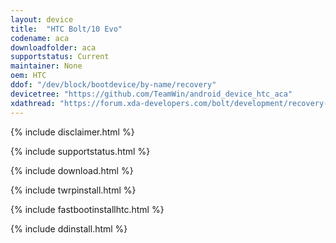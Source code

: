 ```yaml
---
layout: device
title:  "HTC Bolt/10 Evo"
codename: aca
downloadfolder: aca
supportstatus: Current
maintainer: None
oem: HTC
ddof: "/dev/block/bootdevice/by-name/recovery"
devicetree: "https://github.com/TeamWin/android_device_htc_aca"
xdathread: "https://forum.xda-developers.com/bolt/development/recovery-twrp-touch-recovery-t3519304"
---
```


{% include disclaimer.html %}

{% include supportstatus.html %}

{% include download.html %}

{% include twrpinstall.html %}

{% include fastbootinstallhtc.html %}

{% include ddinstall.html %}
